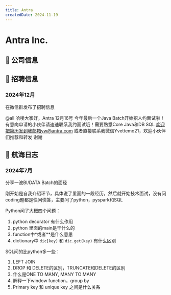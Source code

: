 ```yaml
---
title: Antra
createdDate: 2024-11-19
---
```


# Antra Inc.

## 📌 公司信息

<StaffingCompanyTable companyJsonFileName="antra"/>

## 📢 招聘信息

### 2024年12月

在微信群发布了招聘信息

@all 哈喽大家好，Antra  12月16号 今年最后一个Java Batch开始招人约面试啦！有意向申请的小伙伴请速速联系我约面试哦！需要熟悉Core Java和DB SQL
欢迎把简历发到我邮箱yw@antra.com 或者直接联系我微信Yvettemo21，欢迎小伙伴们推荐和转发 谢谢

## 🚢 航海日志

### 2024年7月

分享一波BI/DATA Batch的面经

刚开始是自我介绍环节，具体说了里面的一段经历，然后就开始技术面试，没有问coding题都是快问快答，主要问了python，pyspark和SQL

Python问了大概四个问题：
1. python decorator 有什么作用 
2. python 里面的main是干什么的 
3. function中*或者**是什么意思 
4. dictionary中 `dic[key]` 和 `dic.get(key)` 有什么区别

SQL问的比python多一些：
1. LEFT JOIN 
2. DROP 和 DELETE的区别，TRUNCATE和DELETE的区别 
3. 什么是ONE TO MANY, MANY TO MANY 
4. 解释一下window function，group by 
5. Primary key 和 unique key 之间是什么关系
